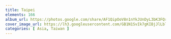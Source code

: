 ```yaml
---
title: Taipei
elements: 166
album_url: https://photos.google.com/share/AF1QipOoV8n1nYkJUnDyL3bK3FQrV-ynFqV2pcXmnvrsEn2gPtBjs3rhYhwtoN7ldPDmWA?key=QS1UTzE1UThyVWVBOTZwcVI1WDNUamdDbkMzakJ3
cover_image_url: https://lh3.googleusercontent.com/GB1N1SvIk7gKIBjJlLblnBMGEX0YugJ_p39JkBEEL5To4MPzRck9bu3hkIyy94rNWOaVfCFMvabjTdH-9qOPRCI-81FK4AqiJiXSlonoXhlke3ltiAwGmDfQ8IKAUTMzV5jQvVHTefjlZxrzU8IBw7nAgNDhZON-W830Q-4RKCcbRMIFFghh_GKCu3kOj9xNpx8RVEAAZdUw7bjvWzqieDzy2kS2PXGJQla_n2SODqe6-CQSXrimiAQlU-Msto3yotdTNX3e1dmY9vFoApExjbAvgc6FXIHZksi104OBkgjMmg0b2vd6_bGSLFHodftcPumRvz-0KXC2ANLJiBGPTPtnxiP7cMVzdjVGgIKbWiiBy1HVJZqRqhyzwcGhqfCUHXi-f2Ze1SXQJnxlRx3wrh5QL-GH83R2sk6ogd9oTJZUvvu0AkXD52accod6q_BsfO9XU2DuEI94mO8nGo5vjOJXPJv_c_mTWqt7peKudnDOfncBbm9qrbpNx0AtOdtfGTAmXUE8bvEUlVNh5srFpiGnEa4WjX1Zi6OPj8pnc2n8mZsbnqin95-_XmVp09kFx_8SoxhPk0NZs-YV6o1p33qlUsjWU50R9mqf7eGhlkwh9AwlZV3VM0cuQ8eWgoYoThPSMMXK7b15CBHzHKqr1RiKYJB4WCsMw4D1XG2dgJwgb1gRgLHg3i8=s195-p-k-no
categories: [ Asia, Taiwan ]
---
```

